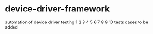 # device-driver-framework
automation of device driver testing   1 2 3 4 5 6 7 8 9 10 tests cases to be added
